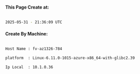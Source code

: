 
   
#### This Page Create at:

```bash

2025-05-31 - 21:36:09 UTC

```

#### Create By Machine:

```bash

Host Name : fv-az1326-784

platform  : Linux-6.11.0-1015-azure-x86_64-with-glibc2.39

Ip Local  : 10.1.0.36

```

